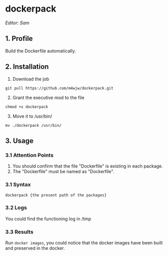 # dockerpack
*Editor: Sam*
## 1. Profile
Build the Dockerfile automatically.
## 2. Installation
1. Download the job
```shell
git pull https://github.com/m4wjw/dockerpack.git
```
2. Grant the executive mod to the file
```shell
chmod +x dockerpack
```
3. Move it to /usr/bin/
```shell
mv ./dockerpack /usr/bin/
```
## 3. Usage
### 3.1 Attention Points
1. You should confirm that the file "Dockerfile" is existing in each package.
2. The "Dockerfile" must be named as "Dockerfile".
### 3.1 Syntax
`dockerpack {the present path of the packages}`
### 3.2 Logs
You could find the functioning log in /tmp
### 3.3 Results
Run `docker images`, you could notice that the docker images have been built and preserved in the docker.
